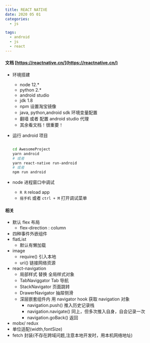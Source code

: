 ```yaml
---
title: REACT NATIVE
date: 2020 05 01
categories:
  - js

tags:
  - android
  - js
  - react
---
```


#### 文档 [https://reactnative.cn/](https://reactnative.cn/)

- 环境搭建
  - node 12.\*
  - python 2.\*
  - android studio
  - jdk 1.8
  - npm 设置淘宝镜像
  - java, python,android sdk 环境变量配置
  - 翻墙 或者 配置 android studio 代理
  - 其余看文档！很重要！
- 运行 android 项目

  ```bash

  cd AwesomeProject
  yarn android
  # 或者
  yarn react-native run-android
  # 或者
  npm run android
  ```

- node 进程窗口中调试

  - `R R` reload app
  - `摇手机` 或者 `ctrl + M` 打开调试菜单

#### 相关

- 默认 flex 布局
  - flex-direction : column
- 四种事件外嵌组件
- flatList
  - 默认有懒加载
- image
  - require() 引入本地
  - uri() 链接网络资源
- react-navigation
  - 局部样式 替换 全局样式对象
  - TabNaviggator Tab 导航
  - StackNavigator 页面跳转
  - DrawerNavigator 抽屉侧滑
  - 深层嵌套组件内 用 navigator hook 获取 navigation 对象
    - navigation.push() 推入历史记录栈
    - navigation.navigate() 同上，但多次推入自身，自会记录一次
    - navigation.goBack() 返回
- mobx/ redux
- 单位适配(width,fontSize)
- fetch 封装(不存在跨域问题,注意本地开发时，用本机网络地址)
